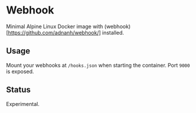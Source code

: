 # Webhook

Minimal Alpine Linux Docker image with (webhook)[https://github.com/adnanh/webhook/] installed.

## Usage

Mount your webhooks at `/hooks.json` when starting the container. Port `9000` is exposed.

## Status

Experimental.
